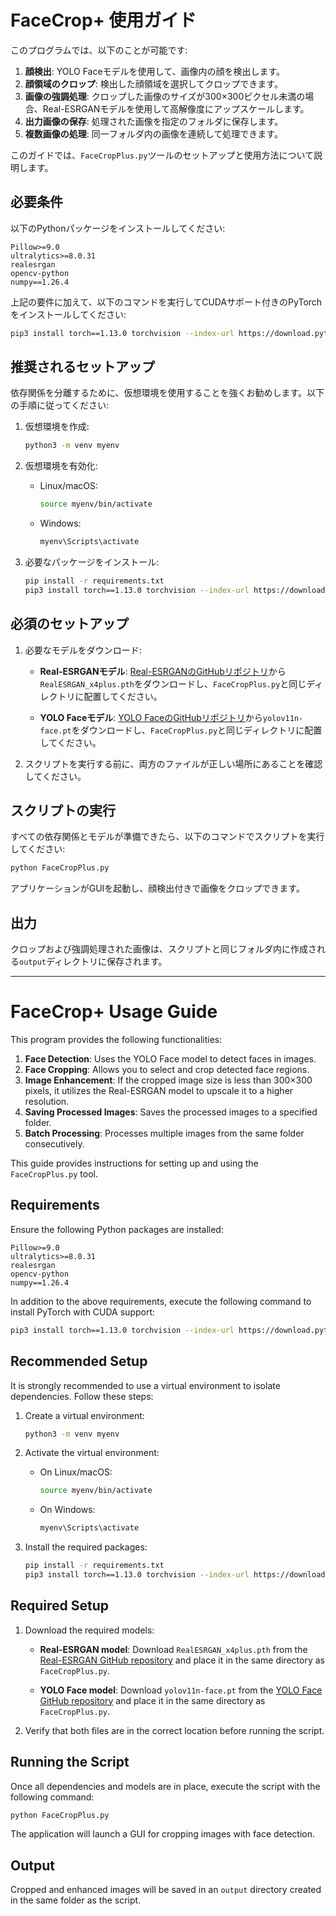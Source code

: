 # FaceCrop+ 使用ガイド

このプログラムでは、以下のことが可能です:

1. **顔検出**: YOLO Faceモデルを使用して、画像内の顔を検出します。
2. **顔領域のクロップ**: 検出した顔領域を選択してクロップできます。
3. **画像の強調処理**: クロップした画像のサイズが300×300ピクセル未満の場合、Real-ESRGANモデルを使用して高解像度にアップスケールします。
4. **出力画像の保存**: 処理された画像を指定のフォルダに保存します。
5. **複数画像の処理**: 同一フォルダ内の画像を連続して処理できます。

このガイドでは、`FaceCropPlus.py`ツールのセットアップと使用方法について説明します。

## 必要条件

以下のPythonパッケージをインストールしてください:

```plaintext
Pillow>=9.0
ultralytics>=8.0.31
realesrgan
opencv-python
numpy==1.26.4
```

上記の要件に加えて、以下のコマンドを実行してCUDAサポート付きのPyTorchをインストールしてください:

```bash
pip3 install torch==1.13.0 torchvision --index-url https://download.pytorch.org/whl/cu117
```

## 推奨されるセットアップ

依存関係を分離するために、仮想環境を使用することを強くお勧めします。以下の手順に従ってください:

1. 仮想環境を作成:

   ```bash
   python3 -m venv myenv
   ```

2. 仮想環境を有効化:

   - Linux/macOS:
     ```bash
     source myenv/bin/activate
     ```
   - Windows:
     ```cmd
     myenv\Scripts\activate
     ```

3. 必要なパッケージをインストール:

   ```bash
   pip install -r requirements.txt
   pip3 install torch==1.13.0 torchvision --index-url https://download.pytorch.org/whl/cu117
   ```

## 必須のセットアップ

1. 必要なモデルをダウンロード:

   - **Real-ESRGANモデル**:
     [Real-ESRGANのGitHubリポジトリ](https://github.com/xinntao/Real-ESRGAN)から`RealESRGAN_x4plus.pth`をダウンロードし、`FaceCropPlus.py`と同じディレクトリに配置してください。

   - **YOLO Faceモデル**:
     [YOLO FaceのGitHubリポジトリ](https://github.com/akanametov/yolo-face)から`yolov11n-face.pt`をダウンロードし、`FaceCropPlus.py`と同じディレクトリに配置してください。

2. スクリプトを実行する前に、両方のファイルが正しい場所にあることを確認してください。

## スクリプトの実行

すべての依存関係とモデルが準備できたら、以下のコマンドでスクリプトを実行してください:

```bash
python FaceCropPlus.py
```

アプリケーションがGUIを起動し、顔検出付きで画像をクロップできます。

## 出力

クロップおよび強調処理された画像は、スクリプトと同じフォルダ内に作成される`output`ディレクトリに保存されます。

---

# FaceCrop+ Usage Guide

This program provides the following functionalities:

1. **Face Detection**: Uses the YOLO Face model to detect faces in images.
2. **Face Cropping**: Allows you to select and crop detected face regions.
3. **Image Enhancement**: If the cropped image size is less than 300×300 pixels, it utilizes the Real-ESRGAN model to upscale it to a higher resolution.
4. **Saving Processed Images**: Saves the processed images to a specified folder.
5. **Batch Processing**: Processes multiple images from the same folder consecutively.

This guide provides instructions for setting up and using the `FaceCropPlus.py` tool.

## Requirements

Ensure the following Python packages are installed:

```plaintext
Pillow>=9.0
ultralytics>=8.0.31
realesrgan
opencv-python
numpy==1.26.4
```

In addition to the above requirements, execute the following command to install PyTorch with CUDA support:

```bash
pip3 install torch==1.13.0 torchvision --index-url https://download.pytorch.org/whl/cu117
```

## Recommended Setup

It is strongly recommended to use a virtual environment to isolate dependencies. Follow these steps:

1. Create a virtual environment:

   ```bash
   python3 -m venv myenv
   ```

2. Activate the virtual environment:

   - On Linux/macOS:
     ```bash
     source myenv/bin/activate
     ```
   - On Windows:
     ```cmd
     myenv\Scripts\activate
     ```

3. Install the required packages:

   ```bash
   pip install -r requirements.txt
   pip3 install torch==1.13.0 torchvision --index-url https://download.pytorch.org/whl/cu117
   ```

## Required Setup

1. Download the required models:

   - **Real-ESRGAN model**:
     Download `RealESRGAN_x4plus.pth` from the [Real-ESRGAN GitHub repository](https://github.com/xinntao/Real-ESRGAN) and place it in the same directory as `FaceCropPlus.py`.

   - **YOLO Face model**:
     Download `yolov11n-face.pt` from the [YOLO Face GitHub repository](https://github.com/akanametov/yolo-face) and place it in the same directory as `FaceCropPlus.py`.

2. Verify that both files are in the correct location before running the script.

## Running the Script

Once all dependencies and models are in place, execute the script with the following command:

```bash
python FaceCropPlus.py
```

The application will launch a GUI for cropping images with face detection.

## Output

Cropped and enhanced images will be saved in an `output` directory created in the same folder as the script.

